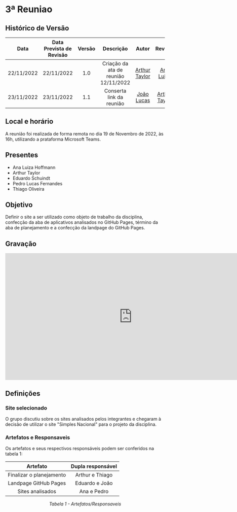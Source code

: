 # 3ª Reuniao

## Histórico de Versão
|Data|Data Prevista de Revisão|Versão|Descrição|Autor|Revisor|
| :----------: |:-----------:| :------: | :-----------: | :---------: |:---------: |
|22/11/2022|22/11/2022|1.0|Criação da ata de reunião 12/11/2022|[Arthur Taylor](https://github.com/Eruel6)|[Ana Luiza](https://github.com/AnHoff)|
|23/11/2022|23/11/2022|1.1|Conserta link da reunião|[João Lucas](https://github.com/AnHoff)|[Arthur Taylor](https://github.com/Eruel6)| 

## Local e horário

A reunião foi realizada de forma remota no dia 19 de Novembro de 2022, às 16h, utilizando a prataforma Microsoft Teams.

## Presentes

- Ana Luiza Hoffmann
- Arthur Taylor
- Eduardo Schuindt
- Pedro Lucas Fernandes
- Thiago Oliveira

## Objetivo
Definir o site a ser utilizado como objeto de trabalho da disciplina, confecção da aba de aplicativos analisados no GitHub Pages, término da aba de planejamento e a confecção da landpage do GitHub Pages.

## Gravação

<center>
<iframe width="800" height="400" src="https://www.youtube-nocookie.com/embed/w4O4GHrx6WA" frameborder="0" allow="accelerometer; autoplay; clipboard-write; encrypted-media; gyroscope; picture-in-picture" allowfullscreen></iframe>
</center>

## Definições

### Site selecionado
O grupo discutiu sobre os sites analisados pelos integrantes e chegaram à decisão de utilizar o site "Simples Nacional" para o projeto da disciplina.

### Artefatos e Responsaveis
Os artefatos e seus respectivos responsáveis podem ser conferidos na tabela 1:

<center>

| Artefato | Dupla responsável |
| :-: | :-: |
| Finalizar o planejamento | Arthur e Thiago |
| Landpage GitHub Pages | Eduardo e João|
| Sites analisados | Ana e Pedro |

*Tabela 1 - Artefatos/Responsaveis*

</center>